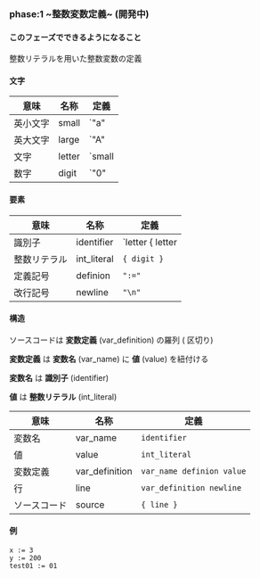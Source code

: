 ### phase:1 ~整数変数定義~ (開発中)

#### このフェーズでできるようになること

整数リテラルを用いた整数変数の定義

#### 文字

| 意味     | 名称       | 定義                    |
| -------- | ---------- | ----------------------- |
| 英小文字 | small      | `"a" | "b" | ... | "z"` |
| 英大文字 | large      | `"A" | "B" | ... | "Z"` |
| 文字     | letter     | `small | large | "_"`   |
| 数字     | digit      | `"0" | "1" | ... | "9"` |

#### 要素

| 意味         | 名称        | 定義                        |
| ------------ | ----------- | --------------------------- |
| 識別子       | identifier  | `letter { letter | digit }` |
| 整数リテラル | int_literal | `{ digit }`                 |
| 定義記号 | definion | `":="`                  |
| 改行記号 | newline    | `"\n"`                     |

#### 構造

ソースコードは **変数定義** (var_definition) の羅列 (<NEWLINE> 区切り)

**変数定義** は **変数名** (var_name) に **値** (value) を紐付ける

**変数名** は **識別子** (identifier)

**値** は **整数リテラル** (int_literal)

| 意味         | 名称           | 定義                      |
| ------------ | -------------- | ------------------------- |
| 変数名       | var_name       | `identifier`              |
| 値           | value          | `int_literal`             |
| 変数定義     | var_definition | `var_name definion value` |
| 行           | line           | `var_definition newline`  |
| ソースコード | source         | `{ line }`                |

#### 例

```phase_1.jh
x := 3
y := 200
test01 := 01
```

